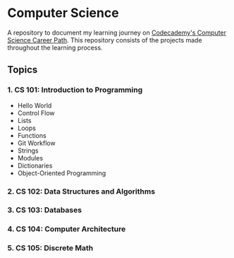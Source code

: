 # Computer Science

A repository to document my learning journey on [Codecademy's Computer Science Career Path](https://www.codecademy.com/learn/paths/computer-science). This repository consists of the projects made throughout the learning process.

## Topics

### 1. CS 101: Introduction to Programming
   - Hello World
   - Control Flow
   - Lists
   - Loops
   - Functions
   - Git Workflow
   - Strings
   - Modules
   - Dictionaries
   - Object-Oriented Programming
### 2. CS 102: Data Structures and Algorithms
### 3. CS 103: Databases
### 4. CS 104: Computer Architecture
### 5. CS 105: Discrete Math
